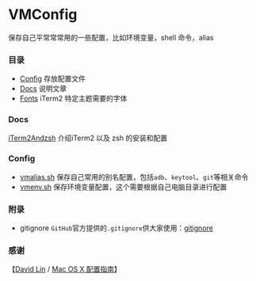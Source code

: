 VMConfig
========

保存自己平常常常用的一些配置，比如环境变量，shell 命令，alias

### 目录
- [Config](./Config) 存放配置文件
- [Docs](./Docs) 说明文章
- [Fonts](./Fonts) iTerm2 特定主题需要的字体

### Docs
[iTerm2Andzsh](./Docs/iTerm2Andzsh.md) 介绍iTerm2 以及 zsh 的安装和配置

### Config
- [vmalias.sh](./vmalias.sh) 保存自己常用的别名配置，包括`adb`、`keytool`、`git`等相关命令  
- [vmenv.sh](./vmenv.sh) 保存环境变量配置，这个需要根据自己电脑目录进行配置

### 附录 
- gitignore `GitHub`官方提供的`.gitignore`供大家使用：[gitignore](https://github.com/github/gitignore)

### 感谢
【[David Lin](https://github.com/wild-flame) / [Mac OS X 配置指南](https://wild-flame.github.io/guides/)】
